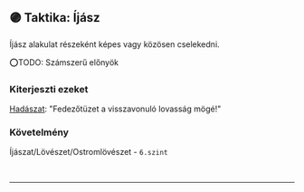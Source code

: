## 🟣 Taktika: Íjász

Íjász alakulat részeként képes vagy közösen cselekedni.

⭕TODO: Számszerű előnyök

### Kiterjeszti ezeket

[Hadászat](../kepzettsegek.primer.altalanos/hadaszat.md): "Fedezőtüzet a visszavonuló lovasság mögé!"

### Követelmény

Íjászat/Lövészet/Ostromlövészet - `6.szint`

<br />

---
